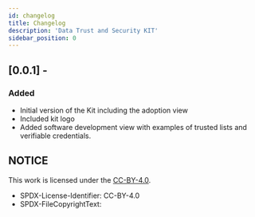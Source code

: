 ```yaml
---
id: changelog
title: Changelog
description: 'Data Trust and Security KIT'
sidebar_position: 0
---
```


## [0.0.1] -

### Added

- Initial version of the Kit including the adoption view
- Included kit logo
- Added software development view with examples of trusted lists and verifiable credentials.


## NOTICE

This work is licensed under the [CC-BY-4.0](https://creativecommons.org/licenses/by/4.0/legalcode).

- SPDX-License-Identifier: CC-BY-4.0
- SPDX-FileCopyrightText: 

